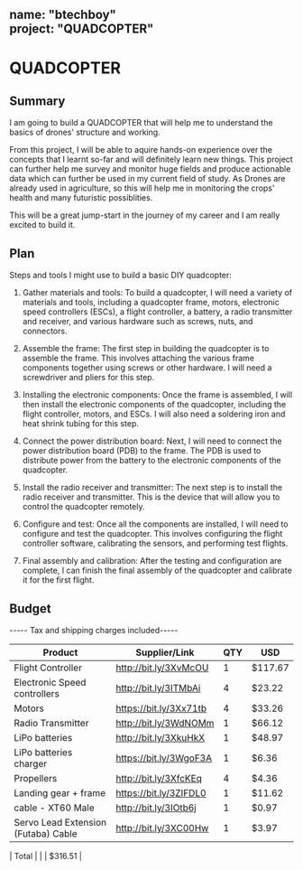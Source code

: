 name: "btechboy"<br>
project: "QUADCOPTER"
---

# QUADCOPTER

## Summary
I am going to build a QUADCOPTER that will help me to understand the basics of drones' structure and working. 

From this project, I will be able to aquire hands-on experience over the concepts that I learnt so-far and will definitely learn new things. This project can further help me survey and monitor huge fields and produce actionable data which can further be used in my current field of study. As Drones are already used in agriculture, so this will help me in monitoring the crops' health and many futuristic possiblities.

 This will be a great jump-start in the journey of my career and I am really excited to build it.

## Plan

Steps and tools I might use to build a basic DIY quadcopter:

1. Gather materials and tools: To build a quadcopter, I will need a variety of materials and tools, including a quadcopter frame, motors, electronic speed controllers (ESCs), a flight controller, a battery, a radio transmitter and receiver, and various hardware such as screws, nuts, and connectors.

2. Assemble the frame: The first step in building the quadcopter is to assemble the frame. This involves attaching the various frame components together using screws or other hardware. I will need a screwdriver and pliers for this step.

3. Installing the electronic components: Once the frame is assembled, I will then install the electronic components of the quadcopter, including the flight controller, motors, and ESCs. I will also need a soldering iron and heat shrink tubing for this step.

4. Connect the power distribution board: Next, I will need to connect the power distribution board (PDB) to the frame. The PDB is used to distribute power from the battery to the electronic components of the quadcopter.

5. Install the radio receiver and transmitter: The next step is to install the radio receiver and transmitter. This is the device that will allow you to control the quadcopter remotely.

6. Configure and test: Once all the components are installed, I will need to configure and test the quadcopter. This involves configuring the flight controller software, calibrating the sensors, and performing test flights.

7. Final assembly and calibration: After the testing and configuration are complete, I can finish the final assembly of the quadcopter and calibrate it for the first flight.

## Budget
----- Tax and shipping charges included-----

| Product                                      | Supplier/Link                         |  QTY   |   USD    |
| -------------------------------------------- | ------------------------------------- | ------ |  ------  |
| Flight Controller                            | http://bit.ly/3XvMcOU                 |    1   |  $117.67 |
| Electronic Speed controllers                 | http://bit.ly/3ITMbAi                 |    4   |  $23.22  |
| Motors                                       | https://bit.ly/3Xx71tb                |    4   |  $33.26  |
| Radio Transmitter                            | http://bit.ly/3WdNOMm                 |    1   |  $66.12  |
| LiPo batteries                               | http://bit.ly/3XkuHkX                 |    1   |  $48.97  |
| LiPo batteries charger                       | https://bit.ly/3WgoF3A                |    1   |  $6.36   |
| Propellers                                   | http://bit.ly/3XfcKEq                 |    4   |  $4.36   |  
| Landing gear + frame                         | https://bit.ly/3ZIFDL0                |    1   |  $11.62  |
| cable - XT60 Male                            | http://bit.ly/3IOtb6j                 |    1   |  $0.97   |
| Servo Lead Extension (Futaba) Cable          | http://bit.ly/3XC00Hw                 |    1   |  $3.97   |

| Total                                        |                                       |        | $316.51  |
